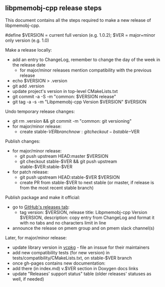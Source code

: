 ## libpmemobj-cpp release steps

This document contains all the steps required to make a new release of libpmemobj-cpp.

\#define $VERSION = current full version (e.g. 1.0.2); $VER = major+minor only version (e.g. 1.0)

Make a release locally:
- add an entry to ChangeLog, remember to change the day of the week in the release date
  - for major/minor releases mention compatibility with the previous release
- echo $VERSION > .version
- git add .version
- update project's version in top-level CMakeLists.txt
- git commit -a -S -m "common: $VERSION release"
- git tag -a -s -m "Libpmemobj-cpp Version $VERSION" $VERSION

Undo temporary release changes:
- git rm .version && git commit -m "common: git versioning"
- for major/minor release:
  - create stable-$VER branch now: git checkout -b stable-$VER

Publish changes:
- for major/minor release:
  - git push upstream HEAD:master $VERSION
  - git checkout stable-$VER && git push upstream stable-$VER:stable-$VER
- for patch release:
  - git push upstream HEAD:stable-$VER $VERSION
  - create PR from stable-$VER to next stable (or master, if release is from the most recent stable branch)

Publish package and make it official:
- go to [GitHub's releases tab](https://github.com/pmem/libpmemobj-cpp/releases/new):
  - tag version: $VERSION, release title: Libpmemobj-cpp Version $VERSION,
    description: copy entry from ChangeLog and format it with no tabs and no characters limit in line
- announce the release on pmem group and on pmem slack channel(s)

Later, for major/minor release:
- update library version in [vcpkg](https://github.com/microsoft/vcpkg/blob/master/ports/libpmemobj-cpp) - file an inssue for their maintainers
- add new compatibility tests (for new version) in tests/compatibility/CMakeLists.txt, on stable-$VER branch
- once gh-pages contains new documentation:
 - add there (in index.md) v.$VER section in Doxygen docs links
 - update "Releases' support status" table (older releases' statuses as well, if needed)
